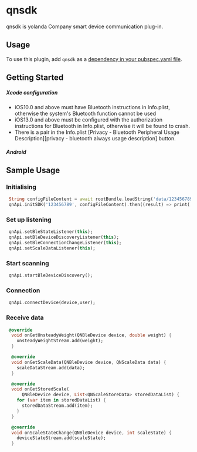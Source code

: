 # qnsdk

qnsdk is yolanda Company smart device communication plug-in.

## Usage

To use this plugin, add `qnsdk` as a [dependency in your pubspec.yaml file](https://flutter.io/platform-plugins/).

## Getting Started

##### Xcode configuration

- iOS10.0 and above must have Bluetooth instructions in Info.plist, otherwise the system's Bluetooth function cannot be used
- iOS13.0 and above must be configured with the authorization instructions for Bluetooth in Info.plist, otherwise it will be found to crash.
- There is a pair in the Info.plist [Privacy - Bluetooth Peripheral Usage Description][privacy - bluetooth always usage description] button.

##### Android

## Sample Usage

### Initialising

```dart
 String configFileContent = await rootBundle.loadString('data/123456789.qn');
 qnApi.initSDK('123456789', configFileContent).then((result) => print('initSDK ${result.errorCode}'));
```

### Set up listening

```dart
 qnApi.setBleStateListener(this);
 qnApi.setBleDeviceDiscoveryListener(this);
 qnApi.setBleConnectionChangeListener(this);
 qnApi.setScaleDataListener(this);
```

### Start scanning

```dart
 qnApi.startBleDeviceDiscovery();
```

### Connection

```dart
 qnApi.connectDevice(device,user);
```

### Receive data

```dart
 @override
  void onGetUnsteadyWeight(QNBleDevice device, double weight) {
    unsteadyWeightStream.add(weight);
  }

  @override
  void onGetScaleData(QNBleDevice device, QNScaleData data) {
    scaleDataStream.add(data);
  }

  @override
  void onGetStoredScale(
      QNBleDevice device, List<QNScaleStoreData> storedDataList) {
    for (var item in storedDataList) {
      storedDataStream.add(item);
    }
  }

  @override
  void onScaleStateChange(QNBleDevice device, int scaleState) {
    deviceStateStream.add(scaleState);
  }
```
